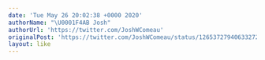 ```yaml
---
date: 'Tue May 26 20:02:38 +0000 2020'
authorName: "\U0001F4AB Josh"
authorUrl: 'https://twitter.com/JoshWComeau'
originalPost: 'https://twitter.com/JoshWComeau/status/1265372794063327240'
layout: like
---
```

